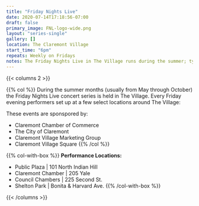 ```yaml
---
title: "Friday Nights Live"
date: 2020-07-14T17:18:56-07:00
draft: false
primary_image: FNL-logo-wide.png
layout: "series-single"
gallery: []
location: The Claremont Village
start_time: "6pm"
repeats: Weekly on Fridays
notes: The Friday Nights Live in The Village runs during the summer; typically starting in May and concluding in October.
---
```


{{< columns 2 >}}

{{% col %}}
During the summer months (usually from May through October) the Friday Nights Live 
concert series is held in The Village.  Every Friday evening performers set up at a 
few select locations around The Village:

These events are sponspored by:

* Claremont Chamber of Commerce
* The City of Claremont 
* Claremont Village Marketing Group
* Claremont Village Square
{{% /col %}}

{{% col-with-box %}}
<b>Performance Locations:</b>

* Public Plaza | 101 North Indian Hill
* Claremont Chamber | 205 Yale
* Council Chambers | 225 Second St.
* Shelton Park | Bonita & Harvard Ave.
{{% /col-with-box %}}

{{< /columns >}}
